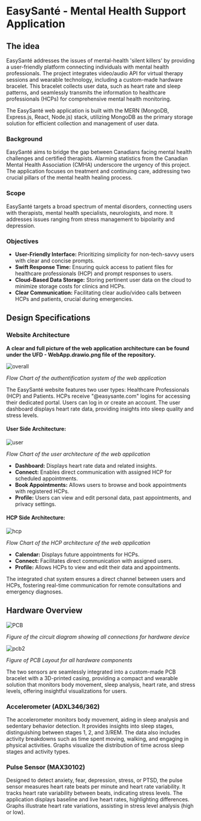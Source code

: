 # EasySanté - Mental Health Support Application

## The idea
EasySanté addresses the issues of mental-health 'silent killers' by providing a user-friendly platform connecting individuals with mental health professionals. The project integrates video/audio API for virtual therapy sessions and wearable technology, including a custom-made hardware bracelet. This bracelet collects user data, such as heart rate and sleep patterns, and seamlessly transmits the information to healthcare professionals (HCPs) for comprehensive mental health monitoring.

The EasySanté web application is built with the MERN (MongoDB, Express.js, React, Node.js) stack, utilizing MongoDB as the primary storage solution for efficient collection and management of user data. 

### Background
EasySanté aims to bridge the gap between Canadians facing mental health challenges and certified therapists. Alarming statistics from the Canadian Mental Health Association (CMHA) underscore the urgency of this project. The application focuses on treatment and continuing care, addressing two crucial pillars of the mental health healing process.

### Scope
EasySanté targets a broad spectrum of mental disorders, connecting users with therapists, mental health specialists, neurologists, and more. It addresses issues ranging from stress management to bipolarity and depression.

### Objectives
- **User-Friendly Interface:** Prioritizing simplicity for non-tech-savvy users with clear and concise prompts.
- **Swift Response Time:** Ensuring quick access to patient files for healthcare professionals (HCP) and prompt responses to users.
- **Cloud-Based Data Storage:** Storing pertinent user data on the cloud to minimize storage costs for clinics and HCPs.
- **Clear Communication:** Facilitating clear audio/video calls between HCPs and patients, crucial during emergencies.

## Design Specifications

### Website Architecture

**A clear and full picture of the web application architecture can be found under the UFD - WebApp.drawio.png file of the repository.**

![overall](https://github.com/antoinegaubil/EasySante-Web-Application/assets/90474617/336baa9e-bcac-4e4c-999f-48b3810d368d)

*Flow Chart of the authentification system of the web application*

The EasySanté website features two user types: Healthcare Professionals (HCP) and Patients. HCPs receive "@easysante.com" logins for accessing their dedicated portal. Users can log in or create an account. The user dashboard displays heart rate data, providing insights into sleep quality and stress levels.

#### User Side Architecture:

![user](https://github.com/antoinegaubil/EasySante-Web-Application/assets/90474617/3e74aa83-65bc-4d67-a220-3446c53ab21d)

*Flow Chart of the user architecture of the web application*

- **Dashboard:** Displays heart rate data and related insights.
- **Connect:** Enables direct communication with assigned HCP for scheduled appointments.
- **Book Appointments:** Allows users to browse and book appointments with registered HCPs.
- **Profile:** Users can view and edit personal data, past appointments, and privacy settings.

#### HCP Side Architecture:

![hcp](https://github.com/antoinegaubil/EasySante-Web-Application/assets/90474617/cbce5c5e-c19c-4bf3-850c-6adaadbf2a4a)

*Flow Chart of the HCP architecture of the web application*

- **Calendar:** Displays future appointments for HCPs.
- **Connect:** Facilitates direct communication with assigned users.
- **Profile:** Allows HCPs to view and edit their data and appointments.

The integrated chat system ensures a direct channel between users and HCPs, fostering real-time communication for remote consultations and emergency diagnoses.

## Hardware Overview

![PCB](https://github.com/antoinegaubil/EasySante-Web-Application/assets/90474617/4445f3ec-0665-4419-bc08-551d13c63f3a)

*Figure of the circuit diagram showing all connections for hardware device*


![pcb2](https://github.com/antoinegaubil/EasySante-Web-Application/assets/90474617/1f8e0195-f577-4567-822c-96771e4beb09)

*Figure of PCB Layout for all hardware components*




The two sensors are seamlessly integrated into a custom-made PCB bracelet with a 3D-printed casing, providing a compact and wearable solution that monitors body movement, sleep analysis, heart rate, and stress levels, offering insightful visualizations for users.

### Accelerometer (ADXL346/362)

The accelerometer monitors body movement, aiding in sleep analysis and sedentary behavior detection. It provides insights into sleep stages, distinguishing between stages 1, 2, and 3/REM. The data also includes activity breakdowns such as time spent moving, walking, and engaging in physical activities. Graphs visualize the distribution of time across sleep stages and activity types.

### Pulse Sensor (MAX30102)

Designed to detect anxiety, fear, depression, stress, or PTSD, the pulse sensor measures heart rate beats per minute and heart rate variability. It tracks heart rate variability between beats, indicating stress levels. The application displays baseline and live heart rates, highlighting differences. Graphs illustrate heart rate variations, assisting in stress level analysis (high or low).


